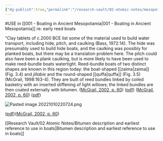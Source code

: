 ```yaml
---
{"dg-publish":true,"permalink":"/research-vault/02-atomic-notes/mesopotamian-clay-tablets-list-materials-used-to-build-boats/"}
---
```


#USE in [[001 - Boating in Ancient Mesopotamia\|001 - Boating in Ancient Mesopotamia]] re: early reed boats

“Clay tablets of c.2000 BCE list some of the material used to build water transport, including hide, pitch, and caulking (Bass, 1972:14). The hide was presumably used to build hide boats, and the caulking was possibly for planked boats, but there may be a translation problem here. The pitch could also have been a plank caulking, but is more likely to have been used to make reed-bundle boats watertight. Reed-bundle boats of two distinct shapes are known in this region today: the boat-shaped [[zaima\|zaima]] (Fig. 3.4) and *jillabie* and the round-shaped [[quffa\|quffa]] (Fig. 3.5) (McGrail, 1998:163-4). They are built of reed bundles linked by coiled basketry with an inserted stiffening of light willows; the linked bundles are then coated externally with bitumen.  ([McGrail, 2002, p. 60](zotero://select/library/items/LVPZGRY3)) ([pdf](zotero://open-pdf/library/items/85TAQ5UC?page=60&annotation=39FPADLK)) ([McGrail, 2002, p. 60](zotero://select/library/items/LVPZGRY3)) ([pdf](zotero://open-pdf/library/items/85TAQ5UC?page=60&annotation=24MMVZ2Z))

![Pasted image 20221010220724.png](/img/user/zz%20Images%20Dump/Pasted%20image%2020221010220724.png)

([pdf](zotero://open-pdf/library/items/85TAQ5UC?page=60&annotation=BA25HYEP))([McGrail, 2002, p. 60](zotero://select/library/items/LVPZGRY3))

[[Research Vault/02 Atomic Notes/Bitumen description and earliest reference to use in boats\|Bitumen description and earliest reference to use in boats]]